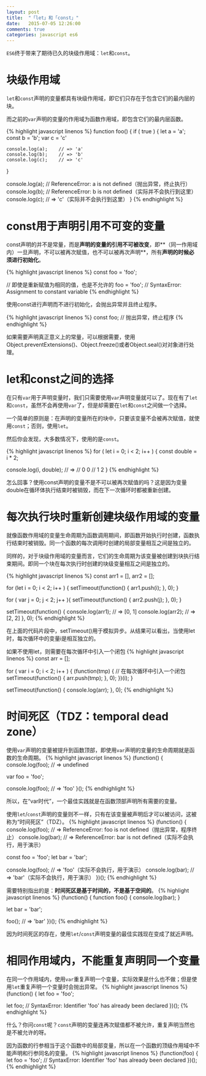 ```yaml
---
layout: post
title:  "「let」和「const」"
date:   2015-07-05 12:26:00
comments: true
categories: javascript es6
---
```


`ES6`终于带来了期待已久的块级作用域：`let`和`const`。

# 块级作用域
`let`和`const`声明的变量都具有块级作用域，即它们只存在于包含它们的最内层的块。

而之前的`var`声明的变量的作用域为函数作用域，即包含它们的最内层函数。

{% highlight javascript linenos %}
function foo() {
  if ( true ) {
    let a = 'a';
    const b = 'b';
    var c = 'c'

    console.log(a);    // => 'a'
    console.log(b);    // => 'b'
    console.log(c);    // => 'c'
  }

  console.log(a);    // ReferenceError: a is not defined（抛出异常，终止执行）
  console.log(b);    // ReferenceError: b is not defined（实际并不会执行到这里）
  console.log(c);    // => 'c'（实际并不会执行到这里）
}
{% endhighlight %}

# const用于声明引用不可变的变量
const声明的并不是常量，而是**声明的变量的引用不可被改变**，即**（同一作用域内）一旦声明，不可以被再次赋值，也不可以被再次声明**，所有**声明的时候必须进行初始化**。

{% highlight javascript linenos %}
const foo = 'foo';

// 即使是重新赋值为相同的值，也是不允许的
foo = 'foo';    // SyntaxError: Assignment to constant variable
{% endhighlight %}

使用const进行声明而不进行初始化，会抛出异常并且终止程序。

{% highlight javascript linenos %}
const foo;    // 抛出异常，终止程序
{% endhighlight %}

如果需要声明真正意义上的常量，可以根据需要，使用Object.preventExtensions()、Object.freeze()或者Object.seal()对对象进行处理。

# let和const之间的选择
在只有`var`用于声明变量时，我们只需要使用`var`声明变量就可以了。现在有了`let`和`const`，虽然不会再使用`var`了，但是却需要在`let`和`const`之间做一个选择。

一个简单的原则是：在声明的变量所在的块中，只要该变量不会被再次赋值，就使用`const`；否则，使用`let`。

然后你会发现，大多数情况下，使用的是`const`。

{% highlight javascript linenos %}
for ( let i = 0; i < 2; i++ ) {
  const double = i * 2;

  console.log(i, double);
  // =>
  // 0 0
  // 1 2
}
{% endhighlight %}

怎么回事？使用const声明的变量不是不可以被再次赋值的吗？这是因为变量double在循环体执行结束时被销毁，而在下一次循环时都被重新创建。

# 每次执行块时重新创建块级作用域的变量
就像函数作用域的变量生命周期为函数调用期间，即函数开始执行时创建，函数执行结束时被销毁。同一个函数的每次调用时创建的局部变量相互之间是独立的。

同样的，对于块级作用域的变量而言，它们的生命周期为该变量被创建到块执行结束期间。即同一个块在每次执行时创建的块级变量相互之间是独立的。

{% highlight javascript linenos %}
const arr1 = [],
      arr2 = [];

for (let i = 0; i < 2; i++ ) {
  setTimeout(function() {
    arr1.push(i);
  }, 0);
}

for ( var j = 0; j < 2; j++ ){
  setTimeout(function() {
    arr2.push(j);
  }, 0);
}

setTimeout(function() {
  console.log(arr1);    // => [0, 1]
  console.log(arr2);    // => [2, 2]
}, 0);
{% endhighlight %}

在上面的代码片段中，setTimeout()用于模拟异步。从结果可以看出，当使用let时，每次循环中的变量i是相互独立的。

如果不使用let，则需要在每次循环中引入一个闭包
{% highlight javascript linenos %}
const arr = [];

for ( var i = 0; i < 2; i++ ) {
  (function(tmp) {    // 在每次循环中引入一个闭包
    setTimeout(function() {
      arr.push(tmp);
    }, 0);
  })(i);
}

setTimeout(function() {
  console.log(arr);
}, 0);
{% endhighlight %}

# 时间死区（TDZ：temporal dead zone）
使用`var`声明的变量被提升到函数顶部，即使用`var`声明的变量的生命周期就是函数的生命周期。
{% highlight javascript linenos %}
(function() {
  console.log(foo);    // => undefined

  var foo = 'foo';

  console.log(foo);    // => 'foo'
}();
{% endhighlight %}

所以，在“var时代”，一个最佳实践就是在函数顶部声明所有需要的变量。

使用`let`/`const`声明的变量则不一样，只有在该变量被声明后才可以被访问，这被称为“时间死区”（TDZ）。
{% highlight javascript linenos %}
(function() {
  console.log(foo);    // => ReferenceError: foo is not defined（抛出异常，程序终止）
  console.log(bar);    // => ReferenceError: bar is not defined（实际不会执行，用于演示）

  const foo = 'foo';
  let bar = 'bar';

  console.log(foo);    // => 'foo'（实际不会执行，用于演示）
  console.log(bar);    // => 'bar'（实际不会执行，用于演示）
})();
{% endhighlight %}

需要特别指出的是：**时间死区是基于时间的，不是基于空间的**。
{% highlight javascript linenos %}
(function() {
  function foo() {
    console.log(bar);
  }

  let bar = 'bar';

  foo();    // => 'bar'
})();
{% endhighlight %}

因为时间死区的存在，使用`let`/`const`声明变量的最佳实践现在变成了就近声明。

# 相同作用域内，不能重复声明同一个变量
在同一个作用域内，使用`var`重复声明一个变量，实际效果是什么也不做；但是使用`let`重复声明一个变量时会抛出异常。
{% highlight javascript linenos %}
(function() {
  let foo = 'foo';

  let foo;    // SyntaxError: Identifier 'foo' has already been declared
})();
{% endhighlight %}

什么？你问`const`呢？`const`声明的变量连再次赋值都不被允许，重复声明当然也是不被允许的呀。

因为函数的行参相当于这个函数中的局部变量，所以在一个函数的顶级作用域中不能声明和行参同名的变量。
{% highlight javascript linenos %}
(function(foo) {
  let foo = 'foo';    // SyntaxError: Identifier 'foo' has already been declared
})();
{% endhighlight %}
